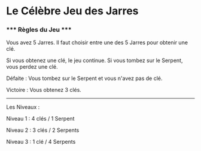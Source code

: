 # Le Célèbre Jeu des Jarres

### *** Règles du Jeu ***

Vous avez 5 Jarres. Il faut choisir entre une des 5 Jarres pour obtenir une clé.

Si vous obtenez une clé, le jeu continue. Si vous tombez sur le Serpent, vous perdez une clé.

Défaite : Vous tombez sur le Serpent et vous n'avez pas de clé.

Victoire : Vous obtenez 3 clés.

___

Les Niveaux :

Niveau 1 : 4 clés / 1 Serpent

Niveau 2 : 3 clés / 2 Serpents

Niveau 3 : 1 clé / 4 Serpents
